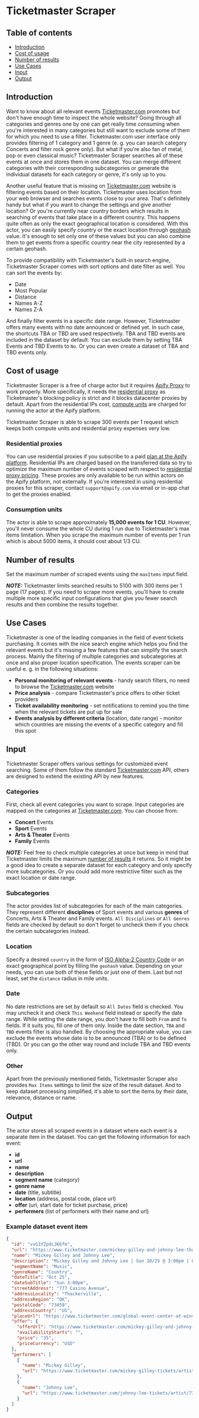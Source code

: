 # Ticketmaster Scraper

<!-- toc start -->

## Table of contents

- [Introduction](#introduction)
- [Cost of usage](#cost-of-usage)
- [Number of results](#number-of-results)
- [Use Cases](#use-cases)
- [Input](#input)
- [Output](#output)

<!-- toc end -->

## Introduction

Want to know about all relevant events [Ticketmaster.com](https://www.ticketmaster.com/) promotes but don't have enough time to inspect the whole website? Going through all categories and genres one by one can get really time consuming when you're interested in many categories but still want to exclude some of them for which you need to use a filter. Ticketmaster.com user interface only provides filtering of 1 category and 1 genre (e. g. you can search category Concerts and filter rock genre only). But what if you're also fan of metal, pop or even classical music? Ticketmaster Scraper searches all of these events at once and stores them in one dataset. You can merge different categories with their corresponding subcategories or generate the individual datasets for each category or genre, it's only up to you.

Another useful feature that is missing on [Ticketmaster.com](https://www.ticketmaster.com/) website is filtering events based on their location. Ticketmaster uses location from your web browser and searches events close to your area. That's definitely handy but what if you want to change the settings and give another location? Or you're currently near country borders which results in searching of events that take place in a different country. This happens quite often as only the exact geographical location is considered. With this actor, you can easily specify country or the exact location through [geohash](https://www.movable-type.co.uk/scripts/geohash.html) value. It's enough to set only one of these values but you can also combine them to get events from a specific country near the city represented by a certain geohash.

To provide compatibility with Ticketmaster's built-in search engine, Ticketmaster Scraper comes with sort options and date filter as well. You can sort the events by:

- Date
- Most Popular
- Distance
- Names A-Z
- Names Z-A

And finally filter events in a specific date range. However, Ticketmaster offers many events with no date announced or defined yet. In such case, the shortcuts TBA or TBD are used respectively. TBA and TBD events are included in the dataset by default. You can exclude them by setting TBA Events and TBD Events to `No`. Or you can even create a dataset of TBA and TBD events only.

## Cost of usage

Ticketmaster Scraper is a free of charge actor but it requires [Apify Proxy](https://apify.com/proxy) to work properly. More specifically, it needs the [residential proxy](https://apify.com/pricing/proxy) as Ticketmaster's blocking policy is strict and it blocks datacenter proxies by default. Apart from the residential IPs cost, [compute units](https://apify.com/pricing/actors) are charged for running the actor at the Apify platform.

Ticketmaster Scraper is able to scrape 300 events per 1 request which keeps both compute units and residential proxy expenses very low.

### Residential proxies

You can use residential proxies if you subscribe to a paid [plan at the Apify platform](https://apify.com/pricing). Residential IPs are charged based on the transferred data so try to optimize the maximum number of events scraped with respect to [residential proxy pricing](https://apify.com/proxy?pricing=residential-ip#pricing). These proxies are only available to be run within actors on the Apify platform, not externally. If you're interested in using residential proxies for this scraper, contact `support@apify.com` via email or in-app chat to get the proxies enabled.

### Consumption units

The actor is able to scrape approximately **15,000 events for 1 CU**. However, you'll never consume the whole CU during 1 run due to Ticketmaster's max items limitation. When you scrape the maximum number of events per 1 run which is about 5000 items, it should cost about 1/3 CU.

## Number of results

Set the maximum number of scraped events using the `maxItems` input field. 

**_NOTE:_**  Ticketmaster limits searched results to 5100 with 300 items per 1 page (17 pages). If you need to scrape more events, you'll have to create multiple more specific input configurations that give you fewer search results and then combine the results together.

## Use Cases

Ticketmaster is one of the leading companies in the field of event tickets purchasing. It comes with the nice search engine which helps you find the relevant events but it's missing a few features that can simplify the search process. Mainly the filtering of multiple categories and subcategories at once and also proper location specification. The events scraper can be useful e. g. in the following situations:

- **Personal monitoring of relevant events** - handy search filters, no need to browse the [Ticketmaster.com](https://www.ticketmaster.com/) website
- **Price analysis** - compare Ticketmaster's price offers to other ticket providers
- **Ticket availability monitoring** - set notifications to remind you the time when the relevant tickets are put up for sale
- **Events analysis by different criteria** (location, date range) - monitor which countries are missing the events of a specific category and fill this spot

## Input

Ticketmaster Scraper offers various settings for customized event searching. Some of them follow the standard [Ticketmaster.com](https://www.ticketmaster.com/) API, others are designed to extend the existing API by new features.

### Categories

First, check all event categories you want to scrape. Input categories are mapped on the categories at [Ticketmaster.com](https://www.ticketmaster.com/). You can choose from:

- **Concert** Events
- **Sport** Events
- **Arts & Theater** Events
- **Family** Events

**_NOTE:_**  Feel free to check multiple categories at once but keep in mind that Ticketmaster limits the maximum [number of results](#numberOfResults) it returns. So it might be a good idea to create a separate dataset for each category and only specify more subcategories. Or you could add more restrictive filter such as the exact location or date range.

### Subcategories

The actor provides list of subcategories for each of the main categories. They represent different **disciplines** of Sport events and various **genres** of Concerts, Arts & Theater and Family events. `All Disciplines` or `All Genres` fields are checked by default so don't forget to uncheck them if you check the certain subcategories instead.

### Location

Specify a desired `country` in the form of [ISO Alpha-2 Country Code](https://www.iban.com/country-codes) or an exact geographical point by filling the `geohash` value. Depending on your needs, you can use both of these fields or just one of them. Last but not least, set the `distance` radius in mile units.

### Date

No date restrictions are set by default so `All Dates` field is checked. You may uncheck it and check `This Weekend` field instead or specify the date range. While setting the date range, you don't have to fill both `From` and `To` fields. If it suits you, fill one of them only. Inside the date section, `TBA` and `TBD` events filter is also handled. By choosing the appropriate value, you can exclude the events whose date is to be announced (TBA) or to be defined (TBD). Or you can go the other way round and include TBA and TBD events only. 

### Other

Apart from the previously mentioned fields, Ticketmaster Scraper also provides `Max Items` settings to limit the size of the result dataset. And to keep dataset processing simplified, it's able to sort the items by their date, relevance, distance or name.

## Output

The actor stores all scraped events in a dataset where each event is a separate item in the dataset. You can get the following information for each event:

- **id**
- **url**
- **name**
- **description**
- **segment name** (category)
- **genre name**
- **date** (title, subtitle)
- **location** (address, postal code, place url)
- **offer** (url, start date for ticket purchase, price)
- **performers** (list of performers with their name and url)

### Example dataset event item

```json
{
  "id": "vvG1YZpdLJK6fm",
  "url": "https://www.ticketmaster.com/mickey-gilley-and-johnny-lee-thackerville-oklahoma-10-25-2020/event/0C005837E64C752E",
  "name": "Mickey Gilley and Johnny Lee",
  "description": "Mickey Gilley and Johnny Lee | Sun 10/25 @ 3:00pm | Global Event Center at WinStar World Casino and Resort, Thackerville, OK",
  "segmentName": "Music",
  "genreName": "Country",
  "dateTitle": "Oct 25",
  "dateSubTitle": "Sun 3:00pm",
  "streetAddress": "777 Casino Avenue",
  "addressLocality": "Thackerville",
  "addressRegion": "OK",
  "postalCode": "73459",
  "addressCountry": "US",
  "placeUrl": "https://www.ticketmaster.com/global-event-center-at-winstar-world-casino-and-resort-tickets-thackerville/venue/99186",
  "offer": {
    "offerUrl": "https://www.ticketmaster.com/mickey-gilley-and-johnny-lee-thackerville-oklahoma-10-25-2020/event/0C005837E64C752E",
    "availabilityStarts": "",
    "price": "35",
    "priceCurrency": "USD"
  },
  "performers": [
    {
      "name": "Mickey Gilley",
      "url": "https://www.ticketmaster.com/mickey-gilley-tickets/artist/732778"
    },
    {
      "name": "Johnny Lee",
      "url": "https://www.ticketmaster.com/johnny-lee-tickets/artist/732830"
    }
  ]
}
```

